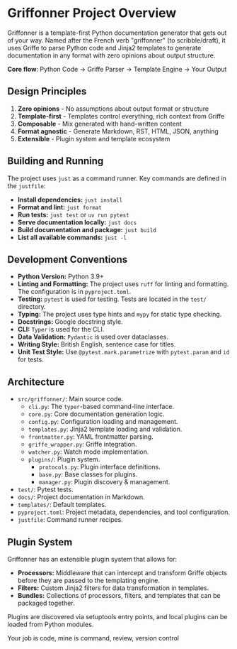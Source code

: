 # Griffonner Project Overview

Griffonner is a template-first Python documentation generator that gets out of your way. Named after the French verb "griffonner" (to scribble/draft), it uses Griffe to parse Python code and Jinja2 templates to generate documentation in any format with zero opinions about output structure.

**Core flow**: Python Code → Griffe Parser → Template Engine → Your Output

## Design Principles

1.  **Zero opinions** - No assumptions about output format or structure
2.  **Template-first** - Templates control everything, rich context from Griffe
3.  **Composable** - Mix generated with hand-written content
4.  **Format agnostic** - Generate Markdown, RST, HTML, JSON, anything
5.  **Extensible** - Plugin system and template ecosystem

## Building and Running

The project uses `just` as a command runner. Key commands are defined in the `justfile`:

*   **Install dependencies:** `just install`
*   **Format and lint:** `just format`
*   **Run tests:** `just test` or `uv run pytest`
*   **Serve documentation locally:** `just docs`
*   **Build documentation and package:** `just build`
*   **List all available commands:** `just -l`

## Development Conventions

*   **Python Version:** Python 3.9+
*   **Linting and Formatting:** The project uses `ruff` for linting and formatting. The configuration is in `pyproject.toml`.
*   **Testing:** `pytest` is used for testing. Tests are located in the `test/` directory.
*   **Typing:** The project uses type hints and `mypy` for static type checking.
*   **Docstrings:** Google docstring style.
*   **CLI:** `Typer` is used for the CLI.
*   **Data Validation:** `Pydantic` is used over dataclasses.
*   **Writing Style:** British English, sentence case for titles.
*   **Unit Test Style:** Use `@pytest.mark.parametrize` with `pytest.param` and `id` for tests.

## Architecture

*   `src/griffonner/`: Main source code.
    *   `cli.py`: The `typer`-based command-line interface.
    *   `core.py`: Core documentation generation logic.
    *   `config.py`: Configuration loading and management.
    *   `templates.py`: Jinja2 template loading and validation.
    *   `frontmatter.py`: YAML frontmatter parsing.
    *   `griffe_wrapper.py`: Griffe integration.
    *   `watcher.py`: Watch mode implementation.
    *   `plugins/`: Plugin system.
        *   `protocols.py`: Plugin interface definitions.
        *   `base.py`: Base classes for plugins.
        *   `manager.py`: Plugin discovery & management.
*   `test/`: Pytest tests.
*   `docs/`: Project documentation in Markdown.
*   `templates/`: Default templates.
*   `pyproject.toml`: Project metadata, dependencies, and tool configuration.
*   `justfile`: Command runner recipes.

## Plugin System

Griffonner has an extensible plugin system that allows for:

*   **Processors:** Middleware that can intercept and transform Griffe objects before they are passed to the templating engine.
*   **Filters:** Custom Jinja2 filters for data transformation in templates.
*   **Bundles:** Collections of processors, filters, and templates that can be packaged together.

Plugins are discovered via setuptools entry points, and local plugins can be loaded from Python modules.

Your job is code, mine is command, review, version control
